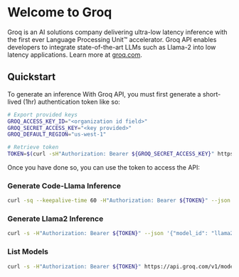 # Welcome to Groq

Groq is an AI solutions company delivering ultra-low latency inference with the first ever Language Processing Unit™ accelerator. Groq API enables developers to integrate state-of-the-art LLMs such as Llama-2 into low latency applications. Learn more at [groq.com](https://groq.com).

## Quickstart

To generate an inference With Groq API, you must first generate a short-lived (1hr) authentication token like so:

```bash
# Export provided keys
GROQ_ACCESS_KEY_ID="<organization id field>"
GROQ_SECRET_ACCESS_KEY="<key provided>"
GROQ_DEFAULT_REGION="us-west-1"

# Retrieve token
TOKEN=$(curl -sH"Authorization: Bearer ${GROQ_SECRET_ACCESS_KEY}" https://api.groq.com/v1/auth/get_token | jq -r ".access_token")
```

Once you have done so, you can use the token to access the API:

### Generate Code-Llama Inference

```bash
curl -sq --keepalive-time 60 -H"Authorization: Bearer ${TOKEN}" --json '{"model_id": "codellama-34b", "system_prompt": "You are a helpful and concise coding assistant", "user_prompt": "Write a beautiful blogging website in html/css"}' https://api.groq.com/v1/request_manager/text_completion | jq
```

### Generate Llama2 Inference

```bash
curl -s -H"Authorization: Bearer ${TOKEN}" --json '{"model_id": "llama2-70b-4096", "system_prompt": "You are an unhelpful assistant", "user_prompt": "Are you a fish?"}' https://api.groq.com/v1/request_manager/text_completion | jq
```

### List Models

```bash
curl -s -H"Authorization: Bearer ${TOKEN}" https://api.groq.com/v1/model_manager/models | jq
```
